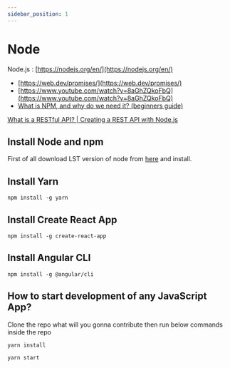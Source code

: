 ```yaml
---
sidebar_position: 1
---
```


# Node

Node.js : [https://nodejs.org/en/](https://nodejs.org/en/) <br/>

- [https://web.dev/promises/](https://web.dev/promises/)
- [https://www.youtube.com/watch?v=8aGhZQkoFbQ](https://www.youtube.com/watch?v=8aGhZQkoFbQ)
- [What is NPM, and why do we need it? (beginners guide)](https://www.youtube.com/watch?v=P3aKRdUyr0s)

[What is a RESTful API? | Creating a REST API with Node.js](https://www.youtube.com/watch?v=0oXYLzuucwE&list=PL55RiY5tL51q4D-B63KBnygU6opNPFk_q)

## Install Node and npm

First of all download LST version of node from [here](https://nodejs.org/en/) and install.

## Install Yarn

`
npm install -g yarn
`

## Install Create React App

`
npm install -g create-react-app
`

## Install Angular CLI 

`
npm install -g @angular/cli
`

## How to start development of any JavaScript App?

Clone the repo what will you gonna contribute then run below commands inside the repo

`yarn install`

`yarn start`